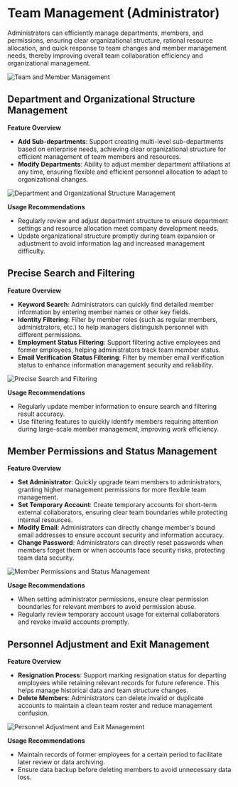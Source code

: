 # Team Management (Administrator)

Administrators can efficiently manage departments, members, and permissions, ensuring clear organizational structure, rational resource allocation, and quick response to team changes and member management needs, thereby improving overall team collaboration efficiency and organizational management.

![Team and Member Management](/images/en/en_team_pic_0.png)

## Department and Organizational Structure Management

**Feature Overview**
- **Add Sub-departments**: Support creating multi-level sub-departments based on enterprise needs, achieving clear organizational structure for efficient management of team members and resources.
- **Modify Departments**: Ability to adjust member department affiliations at any time, ensuring flexible and efficient personnel allocation to adapt to organizational changes.

![Department and Organizational Structure Management](/images/en/en_team_pic_6.png)

**Usage Recommendations**
- Regularly review and adjust department structure to ensure department settings and resource allocation meet company development needs.
- Update organizational structure promptly during team expansion or adjustment to avoid information lag and increased management difficulty.


## Precise Search and Filtering

**Feature Overview**
- **Keyword Search**: Administrators can quickly find detailed member information by entering member names or other key fields.
- **Identity Filtering**: Filter by member roles (such as regular members, administrators, etc.) to help managers distinguish personnel with different permissions.
- **Employment Status Filtering**: Support filtering active employees and former employees, helping administrators track team member status.
- **Email Verification Status Filtering**: Filter by member email verification status to enhance information management security and reliability.

![Precise Search and Filtering](/images/en/en_team_pic_7.png)

**Usage Recommendations**
- Regularly update member information to ensure search and filtering result accuracy.
- Use filtering features to quickly identify members requiring attention during large-scale member management, improving work efficiency.


## Member Permissions and Status Management

**Feature Overview**
- **Set Administrator**: Quickly upgrade team members to administrators, granting higher management permissions for more flexible team management.
- **Set Temporary Account**: Create temporary accounts for short-term external collaborators, ensuring clear team boundaries while protecting internal resources.
- **Modify Email**: Administrators can directly change member's bound email addresses to ensure account security and information accuracy.
- **Change Password**: Administrators can directly reset passwords when members forget them or when accounts face security risks, protecting team data security.

![Member Permissions and Status Management](/images/en/en_team_pic_5.png)

**Usage Recommendations**
- When setting administrator permissions, ensure clear permission boundaries for relevant members to avoid permission abuse.
- Regularly review temporary account usage for external collaborators and revoke invalid accounts promptly.


## Personnel Adjustment and Exit Management

**Feature Overview**
- **Resignation Process**: Support marking resignation status for departing employees while retaining relevant records for future reference. This helps manage historical data and team structure changes.
- **Delete Members**: Administrators can delete invalid or duplicate accounts to maintain a clean team roster and reduce management confusion.

![Personnel Adjustment and Exit Management](/images/en/en_team_pic_9.png)

**Usage Recommendations**
- Maintain records of former employees for a certain period to facilitate later review or data archiving.
- Ensure data backup before deleting members to avoid unnecessary data loss.